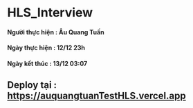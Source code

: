# HLS_Interview

#### Người thực hiện : Âu Quang Tuấn
#### Ngày thực hiện : 12/12 23h
#### Ngày kết thúc : 13/12 03:07
## Deploy tại : https://auquangtuanTestHLS.vercel.app